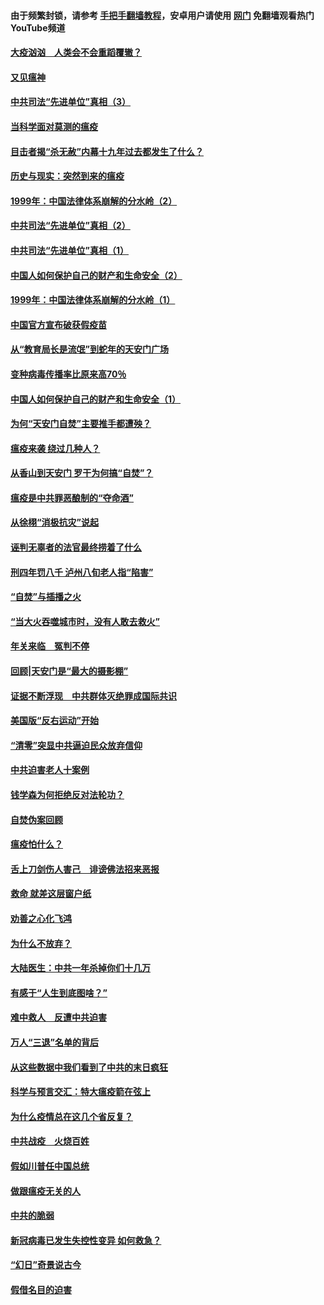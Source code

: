 #### 由于频繁封锁，请参考 [手把手翻墙教程](https://github.com/gfw-breaker/guides/wiki/)，安卓用户请使用 [网门](https://github.com/gfw-breaker/nogfw/blob/master/dl.md?t=02092100) 免翻墙观看热门YouTube频道 

#### [大疫汹汹　人类会不会重蹈覆辙？](../pages/19/419691.md?t=02092100) 

#### [又见瘟神](../pages/19/419225.md?t=02092100) 

#### [中共司法“先进单位”真相（3）](../pages/19/419451.md?t=02092100) 

#### [当科学面对莫测的瘟疫](../pages/19/419625.md?t=02092100) 

#### [目击者揭“杀无赦”内幕十九年过去都发生了什么？](../pages/19/419617.md?t=02092100) 

#### [历史与现实：突然到来的瘟疫](../pages/19/419619.md?t=02092100) 

#### [1999年：中国法律体系崩解的分水岭（2）](../pages/19/419455.md?t=02092100) 

#### [中共司法“先进单位”真相（2）](../pages/19/419450.md?t=02092100) 

#### [中共司法“先进单位”真相（1）](../pages/19/419449.md?t=02092100) 

#### [中国人如何保护自己的财产和生命安全（2）](../pages/19/419404.md?t=02092100) 

#### [1999年：中国法律体系崩解的分水岭（1）](../pages/19/419454.md?t=02092100) 

#### [中国官方宣布破获假疫苗](../pages/19/419504.md?t=02092100) 

#### [从“教育局长是流氓”到蛇年的天安门广场](../pages/19/419470.md?t=02092100) 

#### [变种病毒传播率比原来高70％](../pages/19/419456.md?t=02092100) 

#### [中国人如何保护自己的财产和生命安全（1）](../pages/19/419403.md?t=02092100) 

#### [为何“天安门自焚”主要推手都遭殃？](../pages/19/419348.md?t=02092100) 

#### [瘟疫来袭 绕过几种人？](../pages/19/419349.md?t=02092100) 

#### [从香山到天安门 罗干为何搞“自焚”？](../pages/19/419270.md?t=02092100) 

#### [瘟疫是中共罪恶酿制的“夺命酒”](../pages/19/419223.md?t=02092100) 

#### [从徐栩“消极抗灾”说起](../pages/19/419224.md?t=02092100) 

#### [诬判无辜者的法官最终捞着了什么](../pages/19/419268.md?t=02092100) 

#### [刑四年罚八千 泸州八旬老人指“陷害”](../pages/19/419232.md?t=02092100) 

#### [“自焚”与插播之火](../pages/19/419226.md?t=02092100) 

#### [“当大火吞噬城市时，没有人敢去救火”](../pages/19/419077.md?t=02092100) 

#### [年关来临　冤判不停](../pages/19/419093.md?t=02092100) 

#### [回顾|天安门是“最大的摄影棚”](../pages/19/380866.md?t=02092100) 

#### [证据不断浮现　中共群体灭绝罪成国际共识](../pages/19/419031.md?t=02092100) 

#### [美国版“反右运动”开始](../pages/19/419030.md?t=02092100) 

#### [“清零”突显中共逼迫民众放弃信仰](../pages/19/418995.md?t=02092100) 

#### [中共迫害老人十案例](../pages/19/418831.md?t=02092100) 

#### [钱学森为何拒绝反对法轮功？](../pages/19/418905.md?t=02092100) 

#### [自焚伪案回顾](../pages/19/418799.md?t=02092100) 

#### [瘟疫怕什么？](../pages/19/418800.md?t=02092100) 

#### [舌上刀剑伤人害己　诽谤佛法招来恶报](../pages/19/418731.md?t=02092100) 

#### [救命 就差这层窗户纸](../pages/19/418706.md?t=02092100) 

#### [劝善之心化飞鸿](../pages/19/416766.md?t=02092100) 

#### [为什么不放弃？](../pages/19/418691.md?t=02092100) 

#### [大陆医生：中共一年杀掉你们十几万](../pages/19/418670.md?t=02092100) 

#### [有感于“人生到底图啥？”](../pages/19/418624.md?t=02092100) 

#### [难中救人　反遭中共迫害](../pages/19/418414.md?t=02092100) 

#### [万人“三退”名单的背后](../pages/19/418505.md?t=02092100) 

#### [从这些数据中我们看到了中共的末日疯狂](../pages/19/418420.md?t=02092100) 

#### [科学与预言交汇：特大瘟疫箭在弦上](../pages/19/418266.md?t=02092100) 

#### [为什么疫情总在这几个省反复？](../pages/19/418219.md?t=02092100) 

#### [中共战疫　火烧百姓](../pages/19/418220.md?t=02092100) 

#### [假如川普任中国总统](../pages/19/418174.md?t=02092100) 

#### [做跟瘟疫无关的人](../pages/19/418171.md?t=02092100) 

#### [中共的脆弱](../pages/19/418196.md?t=02092100) 

#### [新冠病毒已发生失控性变异 如何救急？](../pages/19/418032.md?t=02092100) 

#### [“幻日”奇景说古今](../pages/19/418033.md?t=02092100) 

#### [假借名目的迫害](../pages/19/418055.md?t=02092100) 


